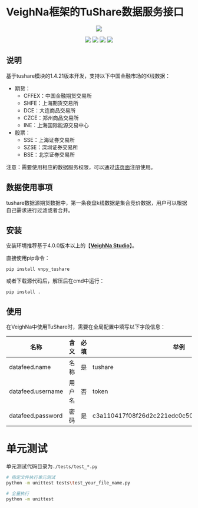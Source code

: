 # VeighNa框架的TuShare数据服务接口

<p align="center">
  <img src ="https://vnpy.oss-cn-shanghai.aliyuncs.com/vnpy-logo.png"/>
</p>

<p align="center">
    <img src ="https://img.shields.io/badge/version-1.4.21.0-blueviolet.svg"/>
    <img src ="https://img.shields.io/badge/platform-windows|linux|macos-yellow.svg"/>
    <img src ="https://img.shields.io/badge/python-3.10|3.11|3.12|3.13-blue.svg"/>
    <img src ="https://img.shields.io/github/license/vnpy/vnpy.svg?color=orange"/>
</p>

## 说明

基于tushare模块的1.4.21版本开发，支持以下中国金融市场的K线数据：

* 期货：
  * CFFEX：中国金融期货交易所
  * SHFE：上海期货交易所
  * DCE：大连商品交易所
  * CZCE：郑州商品交易所
  * INE：上海国际能源交易中心
* 股票：
  * SSE：上海证券交易所
  * SZSE：深圳证券交易所
  * BSE：北京证券交易所

注意：需要使用相应的数据服务权限，可以通过[该页面](https://www.tushare.pro)注册使用。

## 数据使用事项

tushare数据源期货数据中，第一条夜盘k线数据是集合竞价数据，用户可以根据自己需求进行过滤或者合并。

## 安装

安装环境推荐基于4.0.0版本以上的【[**VeighNa Studio**](https://www.vnpy.com)】。

直接使用pip命令：

```
pip install vnpy_tushare
```


或者下载源代码后，解压后在cmd中运行：

```
pip install .
```


## 使用

在VeighNa中使用TuShare时，需要在全局配置中填写以下字段信息：

|名称|含义|必填|举例|
|---------|----|---|---|
|datafeed.name|名称|是|tushare|
|datafeed.username|用户名|否|token|
|datafeed.password|密码|是|c3a110417f08f26d2c221edc0c50d4a8a5001502eea89cf5|


# 单元测试

单元测试代码目录为`./tests/test_*.py`
```sh
# 指定文件执行单元测试
python -m unittest tests\test_your_file_name.py

# 全量执行
python -m unittest
```
